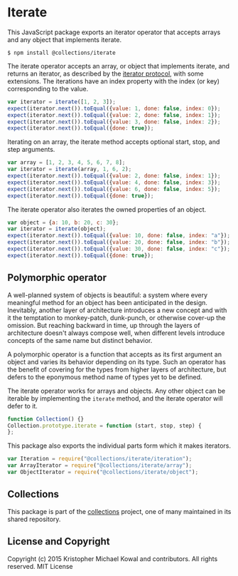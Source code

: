 # Iterate

This JavaScript package exports an iterator operator that accepts arrays and any
object that implements iterate.

```
$ npm install @collections/iterate
```

The iterate operator accepts an array, or object that implements iterate, and
returns an iterator, as described by the [iterator protocol][Iterator], with
some extensions.
The iterations have an index property with the index (or key) corresponding to
the value.

[Iterator]: https://developer.mozilla.org/en-US/docs/Web/JavaScript/Guide/The_Iterator_protocol

```js
var iterator = iterate([1, 2, 3]);
expect(iterator.next()).toEqual({value: 1, done: false, index: 0});
expect(iterator.next()).toEqual({value: 2, done: false, index: 1});
expect(iterator.next()).toEqual({value: 3, done: false, index: 2});
expect(iterator.next()).toEqual({done: true});
```

Iterating on an array, the iterate method accepts optional start, stop, and step
arguments.

```js
var array = [1, 2, 3, 4, 5, 6, 7, 8];
var iterator = iterate(array, 1, 6, 2);
expect(iterator.next()).toEqual({value: 2, done: false, index: 1});
expect(iterator.next()).toEqual({value: 4, done: false, index: 3});
expect(iterator.next()).toEqual({value: 6, done: false, index: 5});
expect(iterator.next()).toEqual({done: true});
```

The iterate operator also iterates the owned properties of an object.

```js
var object = {a: 10, b: 20, c: 30};
var iterator = iterate(object);
expect(iterator.next()).toEqual({value: 10, done: false, index: "a"});
expect(iterator.next()).toEqual({value: 20, done: false, index: "b"});
expect(iterator.next()).toEqual({value: 30, done: false, index: "c"});
expect(iterator.next()).toEqual({done: true});
```

## Polymorphic operator

A well-planned system of objects is beautiful: a system where every meaningful
method for an object has been anticipated in the design.
Inevitably, another layer of architecture introduces a new concept and with it
the temptation to monkey-patch, dunk-punch, or otherwise cover-up the omission.
But reaching backward in time, up through the layers of architecture doesn't
always compose well, when different levels introduce concepts of the same name
but distinct behavior.

A polymorphic operator is a function that accepts as its first argument an
object and varies its behavior depending on its type.
Such an operator has the benefit of covering for the types from higher layers of
architecture, but defers to the eponymous method name of types yet to be
defined.

The iterate operator works for arrays and objects.
Any other object can be iterable by implementing the `iterate` method, and the
iterate operator will defer to it.

```js
function Collection() {}
Collection.prototype.iterate = function (start, stop, step) {
};
```

This package also exports the individual parts form which it makes iterators.

```js
var Iteration = require("@collections/iterate/iteration");
var ArrayIterator = require("@collections/iterate/array");
var ObjectIterator = require("@collections/iterate/object");
```

## Collections

This package is part of the [collections][] project, one of many maintained in
its shared repository.

[collections]: https://github.com/kriskowal/collections

## License and Copyright

Copyright (c) 2015 Kristopher Michael Kowal and contributors.
All rights reserved.
MIT License
